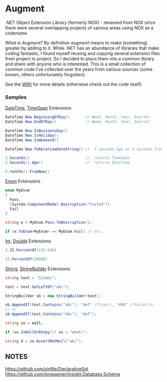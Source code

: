 # Augment

.NET Object Extension Library (formerly NOX) - renamed from NOX since
there were several overlapping projects of various areas using NOX as
a codename.

*What is Augment?* By definition _augment_ means to make (something)
greater by adding to it.  While .NET has an abundance of libraries
that make coding fantastic, I found myself reusing and copying several
extension files from project  to project. So I decided to place them
into a common library and share with anyone who is interested.  This
is a small collection of common code I've collected over the years
from various sources (some known, others unfortunately forgotten).

See the [WIKI](https://github.com/ellerbus/Augment/wiki/Augment-Extension-Library) for more details (otherwise check out the code itself)

### Samples

[DateTime](https://github.com/ellerbus/Augment/blob/master/Augment/AugmentTests/Extensions/DateTimeExtensionTests.cs), [TimeSpan](https://github.com/ellerbus/Augment/blob/master/Augment/AugmentTests/Extensions/TimeSpanExtensionTests.cs) Extensions

``` csharp
DateTime.Now.BeginningOfDay()		// Week, Month, Year, Quarter
DateTime.Now.EndOfDay()				// Week, Month, Year, Quarter

DateTime.Now.IsBusinessDay()
DateTime.Now.IsHoliday()
DateTime.Now.IsWeekend()

DateTime.Now.ToRelativeDateString()	//	3 seconds ago or 3 seconds from now

3.Seconds()							//	returns TimeSpan
3.Seconds().Ago()					//	returns DateTime

6.Months().FromNow()
```

[Enum](https://github.com/ellerbus/Augment/blob/master/Augment/AugmentTests/Extensions/EnumExtensionTests.cs) Extensions

``` csharp
enum MyEnum
{
  Pass,
  [System.ComponentModel.Description("Failed")]
  Fail
}

string e = MyEnum.Pass.ToDescription();

if (e.ToEnum<MyEnum> == MyEnum.Fail) // etc.
```

[Int](https://github.com/ellerbus/Augment/blob/master/Augment/AugmentTests/Extensions/IntExtensionTests.cs), [Double](https://github.com/ellerbus/Augment/blob/master/Augment/AugmentTests/Extensions/DoubleExtensionTests.cs) Extensions

``` csharp
3.25.PercentOf(125.548)

25.PercentOf(20000)
```

[String](https://github.com/ellerbus/Augment/blob/master/Augment/AugmentTests/Extensions/StringExtensionTests.cs), [StringBuilder](https://github.com/ellerbus/Augment/blob/master/Augment/AugmentTests/Extensions/StringBuilderExtensionTests.cs) Extensions

``` csharp
string text = "123abc";

text = text.GetLeftOf("abc");

StringBuilder sb = new StringBuilder(text);

sb.AppendIf(text.Contains("abc"), "def" /*true*/, "456" /*false*/);
// or
sb.AppendIf(text.Contains("abc"), "def");

string so = null;

if (so.IsNullOrEmtpy()) so = "what!";

string d = so.AssertNotNull("abc");

```


## NOTES

https://github.com/xin9le/DeclarativeSql
https://github.com/jonwagner/Insight.Database.Schema
